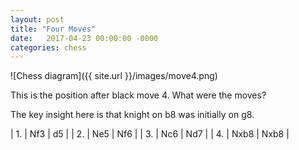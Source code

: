 ```yaml
---
layout: post
title: "Four Moves"
date:   2017-04-23 00:00:00 -0000
categories: chess
---
```


![Chess diagram]({{ site.url }}/images/move4.png)

This is the position after black move 4. What were the moves?

<!--more-->

The key insight here is that knight on b8 was initially on g8.

| 1. | Nf3  | d5   |
| 2. | Ne5  | Nf6  |
| 3. | Nc6  | Nd7  |
| 4. | Nxb8 | Nxb8 |
